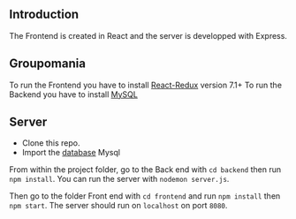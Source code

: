 ## Introduction
The Frontend is created in React and the server is developped with Express.

## Groupomania 

To run the Frontend you have to install [React-Redux](https://react-redux.js.org/introduction/getting-started) version 7.1+ 
To run the Backend you have to install [MySQL](https://dev.mysql.com/downloads/mysql/)

## Server 

- Clone this repo. 
- Import the [database](https://github.com/asmj7/AsmiyaJackiriya_7_29092021/blob/main/backend/config/database.js) Mysql

From within the project folder, go to the Back end with `cd backend` then run `npm install`. You can run the server with `nodemon server.js`. 

Then go to the folder Front end with `cd frontend` and run `npm install` then `npm start`. The server should run on `localhost` on port `8080`. 
